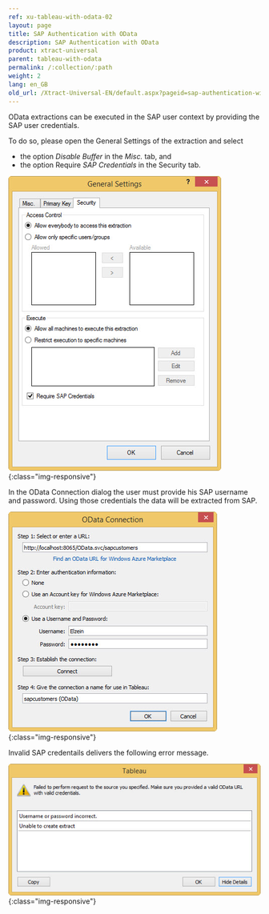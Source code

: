 ```yaml
---
ref: xu-tableau-with-odata-02
layout: page
title: SAP Authentication with OData
description: SAP Authentication with OData
product: xtract-universal
parent: tableau-with-odata
permalink: /:collection/:path
weight: 2
lang: en_GB
old_url: /Xtract-Universal-EN/default.aspx?pageid=sap-authentication-with-odata
---
```


OData extractions can be executed in the SAP user context by providing the SAP user credentials.  

To do so, please open the General Settings of the extraction and select 
- the option *Disable Buffer* in the *Misc.* tab, and 
- the option Require *SAP Credentials* in the Security tab.

![Require-SAP-Credentials](/img/content/Require-SAP-Credentials.png){:class="img-responsive"}

In the OData Connection dialog the user must provide his SAP username and password. Using those credentials the data will be extracted from SAP. 

![Tableau-Odata-Credentials](/img/content/Tableau-Odata-Credentials.png){:class="img-responsive"}

Invalid SAP credentails delivers the following error message.

![Tableau-SAP-Credentials-Error](/img/content/Tableau-SAP-Credentials-Error.png){:class="img-responsive"}

